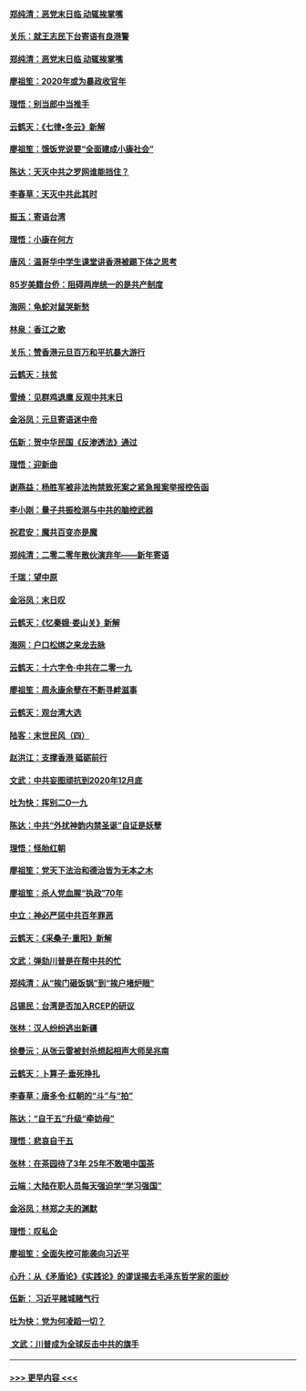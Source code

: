 #### [郑纯清：恶党末日临 动辄挨掌嘴](../pages/nsc993/n11769912.md?t=01060501) 
#### [关乐：就王志民下台寄语有良港警](../pages/nsc993/n11769903.md?t=01060501) 
#### [郑纯清：恶党末日临 动辄挨掌嘴](../pages/nsc993/n11769356.md?t=01060501) 
#### [廖祖笙：2020年或为暴政收官年](../pages/nsc993/n11768216.md?t=01060501) 
#### [理悟：别当郎中当推手](../pages/nsc993/n11768243.md?t=01060501) 
#### [云鹤天：《七律▪冬云》新解](../pages/nsc993/n11768204.md?t=01060501) 
#### [廖祖笙：饿饭党说要“全面建成小康社会”](../pages/nsc993/n11767482.md?t=01060501) 
#### [陈达：天灭中共之罗网谁能挡住？](../pages/nsc993/n11767465.md?t=01060501) 
#### [李春草：天灭中共此其时](../pages/nsc993/n11767452.md?t=01060501) 
#### [振玉：寄语台湾](../pages/nsc993/n11767432.md?t=01060501) 
#### [理悟：小康在何方](../pages/nsc993/n11767394.md?t=01060501) 
#### [唐风：温哥华中学生课堂讲香港被踢下体之思考](../pages/nsc993/n11766848.md?t=01060501) 
#### [85岁美籍台侨：阻碍两岸统一的是共产制度](../pages/nsc993/n11765043.md?t=01060501) 
#### [海网：龟蛇对鼠哭新愁](../pages/nsc993/n11764895.md?t=01060501) 
#### [林泉：香江之歌](../pages/nsc993/n11764415.md?t=01060501) 
#### [关乐：赞香港元旦百万和平抗暴大游行](../pages/nsc993/n11764382.md?t=01060501) 
#### [云鹤天：扶贫](../pages/nsc993/n11764245.md?t=01060501) 
#### [雪绮：见群鸡退鹰  反观中共末日](../pages/nsc993/n11762112.md?t=01060501) 
#### [金浴凤：元旦寄语迷中帝](../pages/nsc993/n11761788.md?t=01060501) 
#### [伍新：贺中华民国《反渗透法》通过](../pages/nsc993/n11761994.md?t=01060501) 
#### [理悟：迎新曲](../pages/nsc993/n11761152.md?t=01060501) 
#### [谢燕益：杨胜军被非法拘禁致死案之紧急报案举报控告函](../pages/nsc993/n11756134.md?t=01060501) 
#### [李小刚：量子共振检测与中共的脑控武器](../pages/nsc993/n11754518.md?t=01060501) 
#### [祝君安：魔共百变亦是魔](../pages/nsc993/n11754469.md?t=01060501) 
#### [郑纯清：二零二零年散伙演弃年——新年寄语](../pages/nsc993/n11754195.md?t=01060501) 
#### [千瑞：望中原](../pages/nsc993/n11754159.md?t=01060501) 
#### [金浴凤：末日叹](../pages/nsc993/n11752359.md?t=01060501) 
#### [云鹤天：《忆秦娥‧娄山关》新解](../pages/nsc993/n11752348.md?t=01060501) 
#### [海网：户口松绑之来龙去脉](../pages/nsc993/n11752328.md?t=01060501) 
#### [云鹤天：十六字令‧中共在二零一九](../pages/nsc993/n11752305.md?t=01060501) 
#### [廖祖笙：周永康余孽在不断寻衅滋事](../pages/nsc993/n11751013.md?t=01060501) 
#### [云鹤天：观台湾大选](../pages/nsc993/n11751007.md?t=01060501) 
#### [陆客：末世民风（四）](../pages/nsc993/n11749203.md?t=01060501) 
#### [赵洪江：支撑香港 砥砺前行](../pages/nsc993/n11748482.md?t=01060501) 
#### [文武：中共妄图顽抗到2020年12月底](../pages/nsc993/n11748446.md?t=01060501) 
#### [吐为快：挥别二O一九](../pages/nsc993/n11748411.md?t=01060501) 
#### [陈达：中共“外扰神韵内禁圣诞”自证是妖孽](../pages/nsc993/n11748226.md?t=01060501) 
#### [理悟：怪胎红朝](../pages/nsc993/n11748206.md?t=01060501) 
#### [廖祖笙：党天下法治和德治皆为无本之木](../pages/nsc993/n11748135.md?t=01060501) 
#### [廖祖笙：杀人党血腥“执政”70年](../pages/nsc993/n11745144.md?t=01060501) 
#### [中立：神必严惩中共百年罪恶](../pages/nsc993/n11744970.md?t=01060501) 
#### [云鹤天：《采桑子‧重阳》新解](../pages/nsc993/n11744948.md?t=01060501) 
#### [文武：弹劾川普是在帮中共的忙](../pages/nsc993/n11744758.md?t=01060501) 
#### [郑纯清：从“挨门砸饭锅”到“挨户堵炉眼”](../pages/nsc993/n11744745.md?t=01060501) 
#### [吕锡民：台湾是否加入RCEP的研议](../pages/nsc993/n11744701.md?t=01060501) 
#### [张林：汉人纷纷逃出新疆](../pages/nsc993/n11743530.md?t=01060501) 
#### [徐曼沅：从张云雷被封杀想起相声大师吴兆南](../pages/nsc993/n11741816.md?t=01060501) 
#### [云鹤天：卜算子‧垂死挣扎](../pages/nsc993/n11739956.md?t=01060501) 
#### [李春草：唐多令‧红朝的“斗”与“拍”](../pages/nsc993/n11739830.md?t=01060501) 
#### [陈达：“自干五”升级“牵妨母”](../pages/nsc993/n11739724.md?t=01060501) 
#### [理悟：悲哀自干五](../pages/nsc993/n11739547.md?t=01060501) 
#### [张林：在茶园待了3年 25年不敢喝中国茶](../pages/nsc993/n11739240.md?t=01060501) 
#### [云端：大陆在职人员每天强迫学“学习强国”](../pages/nsc993/n11738735.md?t=01060501) 
#### [金浴凤：林郑之夫的渊默](../pages/nsc993/n11737735.md?t=01060501) 
#### [理悟：叹私企](../pages/nsc993/n11737715.md?t=01060501) 
#### [廖祖笙：全面失控可能袭向习近平](../pages/nsc993/n11737704.md?t=01060501) 
#### [心升：从《矛盾论》《实践论》的谬误揭去毛泽东哲学家的面纱](../pages/nsc993/n11736962.md?t=01060501) 
#### [伍新： 习近平赌城赌气行](../pages/nsc993/n11736929.md?t=01060501) 
#### [吐为快：党为何凌蹈一切？](../pages/nsc993/n11736915.md?t=01060501) 
#### [ 文武：川普成为全球反击中共的旗手](../pages/nsc993/n11736882.md?t=01060501) 

----
#### [ >>> 更早内容 <<< ](../indexes/nsc993-earlier.md)
